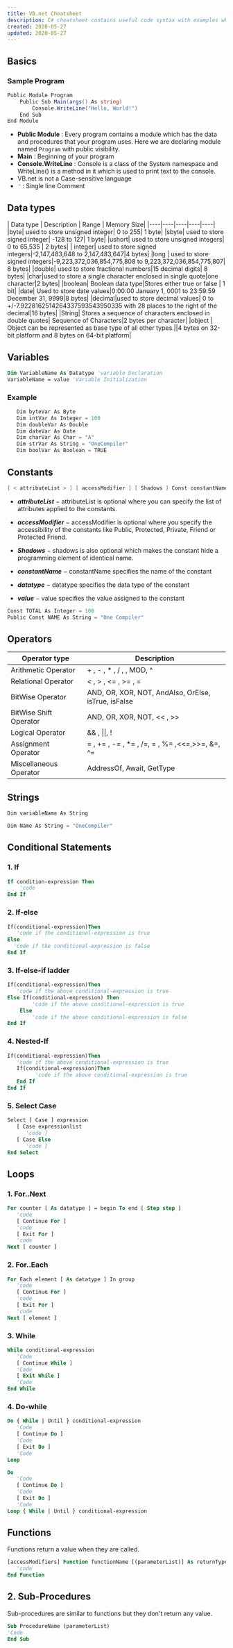 ```yaml
---
title: VB.net Cheatsheet 
description: C# cheatsheet contains useful code syntax with examples which is handy while coding.
created: 2020-05-27
updated: 2020-05-27
---
```


## Basics

### Sample Program
```c#
Public Module Program
	Public Sub Main(args() As string)
		Console.WriteLine("Hello, World!")
	End Sub
End Module
```
* **Public Module** : Every program contains a module which has the data and procedures that your program uses. Here we are declaring module named `Program` with public visibility.
* **Main** : Beginning of your program
* **Console.WriteLine** : Console is a class of the System namespace and WriteLine() is a method in it which is used to print text to the console.
* VB.net is not a Case-sensitive language
* `'` : Single line Comment

## Data types

| Data type | Description | Range | Memory Size|
|----|----|----|----|----|
|byte|	used to store unsigned integer|	0 to 255| 1 byte|
|sbyte|	used to store signed integer|	-128 to 127| 1 byte|
|ushort| used to store unsigned integers|	0 to 65,535 | 2 bytes|
| integer| used to store signed integers|-2,147,483,648 to 2,147,483,647|4 bytes| 
|long | used to store signed integers|-9,223,372,036,854,775,808 to 9,223,372,036,854,775,807| 8 bytes|
|double| used to store fractional numbers|15 decimal digits| 8 bytes|
|char|used to store a single character enclosed in single quote|one character|2 bytes|
|boolean| Boolean data type|Stores either true or false | 1 bit|
|date| Used to store date values|0:00:00 January 1, 0001 to 23:59:59 December 31, 9999|8 bytes|
|decimal|used to store decimal values| 0 to +/-7.9228162514264337593543950335 with 28 places to the right of the decimal|16 bytes|
|String| Stores a sequence of characters enclosed in double quotes| Sequence of Characters|2 bytes per character|
|object | Object can be represented as base type of all other types.||4 bytes on 32-bit platform and 8 bytes on 64-bit platform|

## Variables
```vb
Dim VariableName As Datatype 'variable Declaration
VariableName = value 'Variable Initialization
```
### Example
```c#
   Dim byteVar As Byte
   Dim intVar As Integer = 100
   Dim doubleVar As Double
   Dim dateVar As Date 
   Dim charVar As Char = "A"
   Dim strVar As String = "OneCompiler"
   Dim boolVar As Boolean = TRUE
```
## Constants
```c#
[ < attributeList > ] [ accessModifier ] [ Shadows ] Const constantName [ As datatype ] = value
```

* ***attributeList*** − attributeList is optional where you can specify the list of attributes applied to the constants.

* ***accessModifier*** − accessModifier is optional where you specify the accessibility of the constants like  Public, Protected, Private, Friend or Protected Friend.

* ***Shadows*** − shadows is also optional which makes the constant hide a programming element of identical name. 

* ***constantName*** − constantName specifies the name of the constant

* ***datatype*** − datatype specifies the data type of the constant

* ***value*** − value specifies the value assigned to the constant

```c#
Const TOTAL As Integer = 100
Public Const NAME As String = "One Compiler"
```

## Operators

| Operator type | Description|
|----|-----|
| Arithmetic Operator|+ , - , * , / , \, MOD, ^|
| Relational Operator| < , > , <= , >= , =| 
| BitWise Operator| AND, OR, XOR, NOT, AndAlso, OrElse, isTrue, isFalse|
| BitWise Shift Operator| AND, OR, XOR, NOT, << , >>|
| Logical Operator| && , \|\|, ! |
| Assignment Operator|= , += , -= , *= , /=, \= , %= ,<<=,>>=, &=, ^=|
| Miscellaneous Operator| AddressOf, Await, GetType |

## Strings
```c#
Dim variableName As String
```
```c#
Dim Name As String = "OneCompiler"
```
## Conditional Statements

### 1. If

```vb
If condition-expression Then 
    'code
End If
```
### 2. If-else

```vb
If(conditional-expression)Then
   'code if the conditional-expression is true 
Else
  'code if the conditional-expression is false 
End If
```

### 3. If-else-if ladder

```vb
If(conditional-expression)Then
   'code if the above conditional-expression is true 
Else If(conditional-expression) Then
        'code if the above conditional-expression is true 
    Else
        'code if the above conditional-expression is false 
End If
```

### 4. Nested-If

```vb
If(conditional-expression)Then
   'code if the above conditional-expression is true
   If(conditional-expression)Then
         'code if the above conditional-expression is true 
   End If
End If
```

### 5. Select Case

```vb
Select [ Case ] expression
   [ Case expressionlist
      'code ]
   [ Case Else
      'code ]
End Select
```
## Loops

### 1. For..Next

```vb
For counter [ As datatype ] = begin To end [ Step step ]
   'code
   [ Continue For ]
   'code
   [ Exit For ]
   'code
Next [ counter ]
```

### 2. For..Each

```vb
For Each element [ As datatype ] In group
   'code
   [ Continue For ]
   'code
   [ Exit For ]
   'code
Next [ element ]
```

### 3. While

```vb
While conditional-expression
   'Code 
   [ Continue While ]
   'Code
   [ Exit While ]
   'Code
End While
```
### 4. Do-while

```vb
Do { While | Until } conditional-expression
   'Code
   [ Continue Do ]
   'Code
   [ Exit Do ]
   'Code
Loop
```
```vb
Do
   'Code
   [ Continue Do ]
   'Code
   [ Exit Do ]
   'Code
Loop { While | Until } conditional-expression
```

## Functions

Functions return a value when they are called.

```vb
[accessModifiers] Function functionName [(parameterList)] As returnType
   'code
End Function
```

## 2. Sub-Procedures

Sub-procedures are similar to functions but they don't return any value.

```vb
Sub ProcedureName (parameterList)
'Code
End Sub
```
